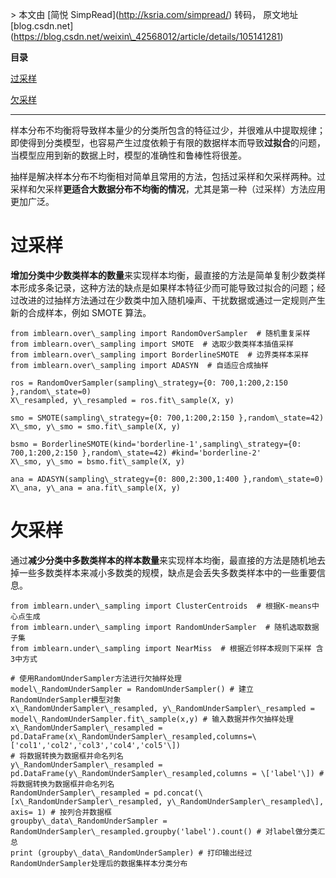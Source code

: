 \> 本文由 \[简悦 SimpRead\](http://ksria.com/simpread/) 转码， 原文地址 \[blog.csdn.net\](https://blog.csdn.net/weixin\_42568012/article/details/105141281)

**目录**

[过采样](#%E8%BF%87%E9%87%87%E6%A0%B7)

[欠采样](#%E6%AC%A0%E9%87%87%E6%A0%B7)

* * *

样本分布不均衡将导致样本量少的分类所包含的特征过少，并很难从中提取规律；即使得到分类模型，也容易产生过度依赖于有限的数据样本而导致**过拟合**的问题，当模型应用到新的数据上时，模型的准确性和鲁棒性将很差。

抽样是解决样本分布不均衡相对简单且常用的方法，包括过采样和欠采样两种。过采样和欠采样**更适合大数据分布不均衡的情况**，尤其是第一种（过采样）方法应用更加广泛。

过采样
===

**增加分类中少数类样本的数量**来实现样本均衡，最直接的方法是简单复制少数类样本形成多条记录，这种方法的缺点是如果样本特征少而可能导致过拟合的问题；经过改进的过抽样方法通过在少数类中加入随机噪声、干扰数据或通过一定规则产生新的合成样本，例如 SMOTE 算法。

```
from imblearn.over\_sampling import RandomOverSampler  # 随机重复采样
from imblearn.over\_sampling import SMOTE  # 选取少数类样本插值采样
from imblearn.over\_sampling import BorderlineSMOTE  # 边界类样本采样
from imblearn.over\_sampling import ADASYN  # 自适应合成抽样
 
ros = RandomOverSampler(sampling\_strategy={0: 700,1:200,2:150 },random\_state=0)
X\_resampled, y\_resampled = ros.fit\_sample(X, y)
 
smo = SMOTE(sampling\_strategy={0: 700,1:200,2:150 },random\_state=42)
X\_smo, y\_smo = smo.fit\_sample(X, y)
 
bsmo = BorderlineSMOTE(kind='borderline-1',sampling\_strategy={0: 700,1:200,2:150 },random\_state=42) #kind='borderline-2'
X\_smo, y\_smo = bsmo.fit\_sample(X, y)
 
ana = ADASYN(sampling\_strategy={0: 800,2:300,1:400 },random\_state=0)
X\_ana, y\_ana = ana.fit\_sample(X, y)
```

欠采样
===

通过**减少分类中多数类样本的样本数量**来实现样本均衡，最直接的方法是随机地去掉一些多数类样本来减小多数类的规模，缺点是会丢失多数类样本中的一些重要信息。

```
from imblearn.under\_sampling import ClusterCentroids  # 根据K-means中心点生成
from imblearn.under\_sampling import RandomUnderSampler  # 随机选取数据子集
from imblearn.under\_sampling import NearMiss  # 根据近邻样本规则下采样 含3中方式
 
# 使用RandomUnderSampler方法进行欠抽样处理
model\_RandomUnderSampler = RandomUnderSampler() # 建立RandomUnderSampler模型对象
x\_RandomUnderSampler\_resampled, y\_RandomUnderSampler\_resampled = model\_RandomUnderSampler.fit\_sample(x,y) # 输入数据并作欠抽样处理
x\_RandomUnderSampler\_resampled = pd.DataFrame(x\_RandomUnderSampler\_resampled,columns=\['col1','col2','col3','col4','col5'\])
# 将数据转换为数据框并命名列名
y\_RandomUnderSampler\_resampled = pd.DataFrame(y\_RandomUnderSampler\_resampled,columns = \['label'\]) # 将数据转换为数据框并命名列名
RandomUnderSampler\_resampled = pd.concat(\[x\_RandomUnderSampler\_resampled, y\_RandomUnderSampler\_resampled\], axis= 1) # 按列合并数据框
groupby\_data\_RandomUnderSampler = RandomUnderSampler\_resampled.groupby('label').count() # 对label做分类汇总
print (groupby\_data\_RandomUnderSampler) # 打印输出经过RandomUnderSampler处理后的数据集样本分类分布
```